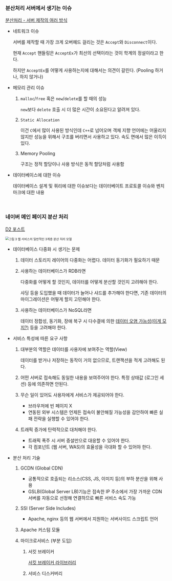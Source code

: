 ### 분산처리 서버에서 생기는 이슈

[분산처리 - 서버 제작의 여러 방식](https://12bme.tistory.com/278)

- 네트워크 이슈

  서버를 제작할 때 가장 크게 오버헤드 걸리는 것은 `Accept`와 `Disconnect`이다. 

  현재 `Accept` 핸들링은 `AcceptEx`가 최선의 선택이라는 것이 학계의 정설이라고 한다. 

  하지만 `AcceptEx`를 어떻게 사용하는지에 대해서는 의견이 갈린다. (Pooling 하거나, 하지 않거나)

- 메모리 관리 이슈

  1. `malloc`/`free` 혹은 `new`/`delete`를 할 때의 성능

     `new`보다 `delete` 호출 시 더 많은 시간이 소요된다고 알려져 있다.

  2. `Static Allocation`

     이건 `C`에서 많이 사용된 방식인데 `C++`로 넘어오며 객체 지향 언어에는 어울리지 않지만 성능을 위해서 구조를 버리면서 사용하고 있다. 속도 면에서 많은 이득이 있다.

  3. Memory Pooling

     구조는 정적 할당이나 사용 방식은 동적 할당처럼 사용함

- 데이터베이스에 대한 이슈

  데이터베이스 설계 및 쿼리에 대한 이슈보다는 데이터베이트 프로토콜 이슈와 벤치마크에 대한 내용

<br>

### 네이버 메인 페이지 분산 처리

[D2 포스트](https://d2.naver.com/helloworld/6070967)

<img src="https://d2.naver.com/content/images/2018/11/helloworld-201810-naver_main-03.png" alt="그림 3 웹 서비스의 일반적인 3계층 분산 처리 모델" style="zoom:67%;" />

- 데이터베이스 다중화 시 생기는 문제

  1. 데이터 스토리지 레이어의 다중화는 어렵다. 데이터 동기화가 필요하기 때문

  2. 사용하는 데이터베이스가 RDB라면

     다중화를 어떻게 할 것인지, 데이터를 어떻게 분산할 것인지 고려해야 한다.

     샤딩 등을 도입했을 때 데이터가 늘어나 샤드를 추가해야 한다면, 기존 데이터의 마이그레이션은 어떻게 할지 고민해야 한다.

  3. 사용하는 데이터베이스가 NoSQL라면

     데이터 정합성, 동기화, 장애 복구 시 다수결에 의한 <u>데이터 오염 가능성(이게 모지?)</u> 등을 고려해야 한다.

- 서비스 특성에 따른 요구 사항

  1. 대부분의 역할은 데이터를 사용자에 보여주는 역할(View)

     데이터를 받거나 저장하는 동작이 거의 없으므로, 트랜잭션을 적게 고려해도 된다.

  2. 어떤 서버로 접속해도 동일한 내용을 보여주어야 한다. 특정 상태값 (로그인 세션) 등에 의존하면 안된다.

  3. 무슨 일이 있어도 사용자에게 서비스가 제공되어야 한다.

     - 브라우저에 빈 페이지 X
     - 연동된 외부 시스템은 언제든 접속이 불안해질 가능성을 감안하여 빠른 실패 전략을 실행할 수 있어야 한다.

  4. 트래픽 증가에 탄력적으로 대처해야 한다.

     - 트래픽 폭주 시 서버 증설만으로 대응할 수 있어야 한다.
     - 각 컴포넌트 (웹 서버, WAS)의 효율성을 극대화 할 수 있어야 한다.

- 분산 처리 기술

  1. GCDN (Global CDN)

     - 공통적으로 호출되는 리소스(CSS, JS, 이미지 등)의 부하 분산을 위해 사용
     - GSLB(Global Server LB)기능은 접속한 IP 주소에서 가장 가까운 CDN 서버를 자동으로 선정해 연결하므로 빠른 서비스 속도 가능

  2. SSI (Server Side Includes)

     - Apache, nginx 등의 웹 서버에서 지원하는 서버사이드 스크립트 언어

  3. Apache 커스텀 모듈

  4. 마이크로서비스 (부분 도입)

     1. 서킷 브레이커

        [서킷 브레이커 라이브러리](https://github.com/Netflix/hystrix)

     2. 서비스 디스커버리

